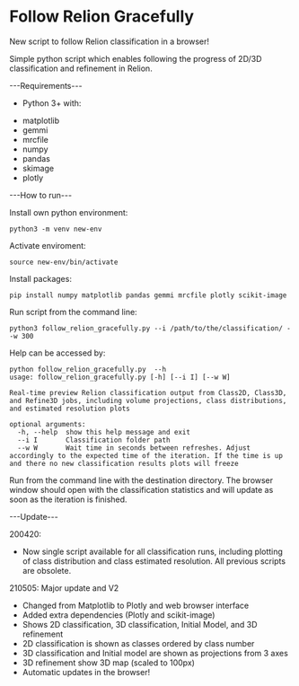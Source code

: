 # Follow Relion Gracefully
New script to follow Relion classification in a browser!

Simple python script which enables following the progress of 2D/3D classification and refinement in Relion.

---Requirements---
* Python 3+ with:
+ matplotlib
+ gemmi
+ mrcfile
+ numpy
+ pandas
+ skimage
+ plotly

---How to run---

Install own python environment:
```
python3 -m venv new-env
```
Activate enviroment:
```
source new-env/bin/activate
```
Install packages:
```
pip install numpy matplotlib pandas gemmi mrcfile plotly scikit-image
```
Run script from the command line:
```
python3 follow_relion_gracefully.py --i /path/to/the/classification/ --w 300
```
Help can be accessed by:
```
python follow_relion_gracefully.py  --h
usage: follow_relion_gracefully.py [-h] [--i I] [--w W]

Real-time preview Relion classification output from Class2D, Class3D, and Refine3D jobs, including volume projections, class distributions, and estimated resolution plots

optional arguments:
  -h, --help  show this help message and exit
  --i I       Classification folder path
  --w W       Wait time in seconds between refreshes. Adjust accordingly to the expected time of the iteration. If the time is up and there no new classification results plots will freeze
```

Run from the command line with the destination directory. The browser window should open with the classification statistics and will update as soon as the iteration is finished.

---Update---

200420: 
+ Now single script available for all classification runs, including plotting of class distribution and class estimated resolution. All previous scripts are obsolete. 

210505: Major update and V2
+ Changed from Matplotlib to Plotly and web browser interface
+ Added extra dependencies (Plotly and scikit-image)
+ Shows 2D classification, 3D classification, Initial Model, and 3D refinement
+ 2D classification is shown as classes ordered by class number
+ 3D classification and Initial model are shown as projections from 3 axes
+ 3D refinement show 3D map (scaled to 100px)
+ Automatic updates in the browser!
